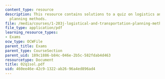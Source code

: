 ```yaml
---
content_type: resource
description: This resource contains solutions to a quiz on logistics and transportation
  planning methods.
file: /media/courses/1-203j-logistical-and-transportation-planning-methods-fall-2006/460ee46e42c91322ab2696a4ed896ad4_02q1sol.pdf
file_type: application/pdf
learning_resource_types:
- Exams
ocw_type: OCWFile
parent_title: Exams
parent_type: CourseSection
parent_uid: 189c1886-b84c-046e-2b5c-582fdab4d463
resourcetype: Document
title: 02q1sol.pdf
uid: 460ee46e-42c9-1322-ab26-96a4ed896ad4
---
```

